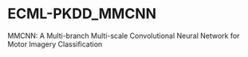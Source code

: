 # ECML-PKDD_MMCNN
MMCNN: A Multi-branch Multi-scale Convolutional Neural Network for Motor Imagery Classification
